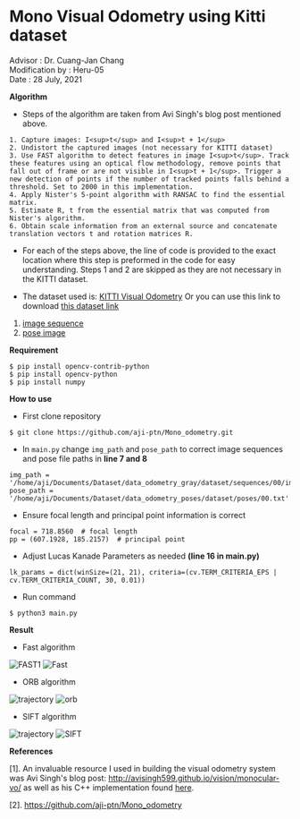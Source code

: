 # Mono Visual Odometry using Kitti dataset
Advisor : Dr. Cuang-Jan Chang                                                                                                                               
Modification by : Heru-05                                                                                                                               
Date : 28 July, 2021

**Algorithm**

- Steps of the algorithm are taken from Avi Singh's blog post mentioned above. 
```
1. Capture images: I<sup>t</sup> and I<sup>t + 1</sup>
2. Undistort the captured images (not necessary for KITTI dataset)
3. Use FAST algorithm to detect features in image I<sup>t</sup>. Track these features using an optical flow methodology, remove points that fall out of frame or are not visible in I<sup>t + 1</sup>. Trigger a new detection of points if the number of tracked points falls behind a threshold. Set to 2000 in this implementation. 
4. Apply Nister's 5-point algorithm with RANSAC to find the essential matrix.
5. Estimate R, t from the essential matrix that was computed from Nister's algorithm.
6. Obtain scale information from an external source and concatenate translation vectors t and rotation matrices R.
```

- For each of the steps above, the line of code is provided to the exact location where this step is preformed in the code for easy understanding. Steps 1 and 2 are skipped as they are not necessary in the KITTI dataset.

- The dataset used is: [KITTI Visual Odometry](http://www.cvlibs.net/datasets/kitti/eval_odometry.php) Or you can use this link to download [this dataset link](https://mcut-my.sharepoint.com/:f:/g/personal/m09158022_o365_mcut_edu_tw/EvVz4l8UCB1Pp3vxAP9tlXIB0UxbmyCjVTn5ITFxAVOV0Q?e=iaCoiS)

1. [image sequence](https://s3.eu-central-1.amazonaws.com/avg-kitti/data_odometry_gray.zip)
2. [pose image](https://s3.eu-central-1.amazonaws.com/avg-kitti/data_odometry_poses.zip)

**Requirement**
```
$ pip install opencv-contrib-python
$ pip install opencv-python
$ pip install numpy
```
**How to use**
- First clone repository 
```
$ git clone https://github.com/aji-ptn/Mono_odometry.git
```

- In `main.py` change `img_path` and `pose_path` to correct image sequences and pose file paths in **line 7 and 8**
   
```
img_path = '/home/aji/Documents/Dataset/data_odometry_gray/dataset/sequences/00/image_0/'
pose_path = '/home/aji/Documents/Dataset/data_odometry_poses/dataset/poses/00.txt'
```

- Ensure focal length and principal point information is correct
   
```
focal = 718.8560  # focal length
pp = (607.1928, 185.2157)  # principal point
```

- Adjust Lucas Kanade Parameters as needed **(line 16 in main.py)**
   
```
lk_params = dict(winSize=(21, 21), criteria=(cv.TERM_CRITERIA_EPS | cv.TERM_CRITERIA_COUNT, 30, 0.01))
```
- Run command 
   
```
$ python3 main.py
````
**Result**
- Fast algorithm

![FAST1](https://user-images.githubusercontent.com/60929939/126755753-65dd4f93-05bf-4f07-ab20-a19d3480b592.png)
![Fast](https://user-images.githubusercontent.com/60929939/126755846-277dacaa-ce73-4dc0-8aea-dfab31e636a3.png)


- ORB algorithm

![trajectory](https://user-images.githubusercontent.com/60929939/126756312-9588c075-d640-4011-8805-c1571b6bc09e.png)
![orb](https://user-images.githubusercontent.com/60929939/126756538-f6ff46b0-0b62-4cff-af13-f48924a66c14.png)

- SIFT algorithm

![trajectory](https://user-images.githubusercontent.com/60929939/126757153-7248af60-7429-4fdb-9dbb-62587fe86521.png)
![SIFT](https://user-images.githubusercontent.com/60929939/126758199-516f15bd-01d5-4c71-99f4-18bfd506305f.png)


**References**

[1]. An invaluable resource I used in building the visual odometry system was Avi Singh's blog post: http://avisingh599.github.io/vision/monocular-vo/ as well as his C++ implementation found [here](https://github.com/avisingh599/mono-vo).

[2]. https://github.com/aji-ptn/Mono_odometry
